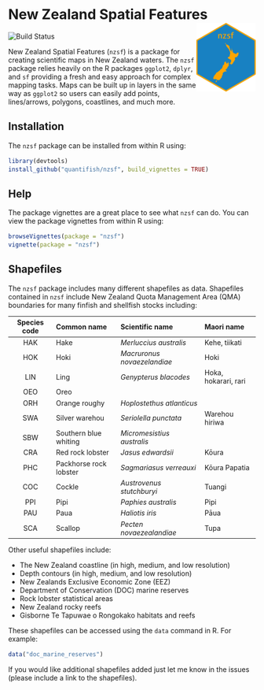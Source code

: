 
<!-- README.md is generated from README.Rmd. Please edit that file -->

# New Zealand Spatial Features <img src="man/figures/sticker.png" align="right" height=140/>

![Build Status](https://travis-ci.org/quantifish/nzsf.svg?branch=master)

New Zealand Spatial Features (`nzsf`) is a package for creating
scientific maps in New Zealand waters. The `nzsf` package relies heavily
on the R packages `ggplot2`, `dplyr`, and `sf` providing a fresh and
easy approach for complex mapping tasks. Maps can be built up in layers
in the same way as `ggplot2` so users can easily add points,
lines/arrows, polygons, coastlines, and much more.

## Installation

The `nzsf` package can be installed from within R using:

``` r
library(devtools)
install_github("quantifish/nzsf", build_vignettes = TRUE)
```

## Help

The package vignettes are a great place to see what `nzsf` can do. You
can view the package vignettes from within R using:

``` r
browseVignettes(package = "nzsf")
vignette(package = "nzsf")
```

## Shapefiles

The `nzsf` package includes many different shapefiles as data.
Shapefiles contained in `nzsf` include New Zealand Quota Management Area
(QMA) boundaries for many finfish and shellfish stocks
including:

| Species code | Common name            | Scientific name             | Maori name           |
| :----------: | :--------------------- | :-------------------------- | :------------------- |
|     HAK      | Hake                   | *Merluccius australis*      | Kehe, tiikati        |
|     HOK      | Hoki                   | *Macruronus novaezelandiae* | Hoki                 |
|     LIN      | Ling                   | *Genypterus blacodes*       | Hoka, hokarari, rari |
|     OEO      | Oreo                   |                             |                      |
|     ORH      | Orange roughy          | *Hoplostethus atlanticus*   |                      |
|     SWA      | Silver warehou         | *Seriolella punctata*       | Warehou hiriwa       |
|     SBW      | Southern blue whiting  | *Micromesistius australis*  |                      |
|     CRA      | Red rock lobster       | *Jasus edwardsii*           | Kōura                |
|     PHC      | Packhorse rock lobster | *Sagmariasus verreauxi*     | Kōura Papatia        |
|     COC      | Cockle                 | *Austrovenus stutchburyi*   | Tuangi               |
|     PPI      | Pipi                   | *Paphies australis*         | Pipi                 |
|     PAU      | Paua                   | *Haliotis iris*             | Pāua                 |
|     SCA      | Scallop                | *Pecten novaezealandiae*    | Tupa                 |

Other useful shapefiles include:

  - The New Zealand coastline (in high, medium, and low resolution)
  - Depth contours (in high, medium, and low resolution)
  - New Zealands Exclusive Economic Zone (EEZ)
  - Department of Conservation (DOC) marine reserves
  - Rock lobster statistical areas
  - New Zealand rocky reefs
  - Gisborne Te Tapuwae o Rongokako habitats and reefs

These shapefiles can be accessed using the `data` command in R. For
example:

``` r
data("doc_marine_reserves")
```

If you would like additional shapefiles added just let me know in the
issues (please include a link to the shapefiles).
